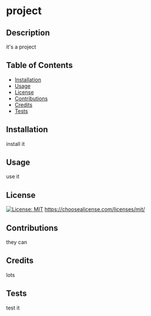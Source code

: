 
  # project
## Description
it's a project
## Table of Contents
- [Installation](#installation)
- [Usage](#usage)
- [License](#license)
- [Contributions](#contributions)
- [Credits](#credits)
- [Tests](#tests)
## Installation
install it
## Usage
use it
## License
[![License: MIT](https://img.shields.io/badge/License-MIT-yellow.svg)](https://opensource.org/licenses/MIT)
https://choosealicense.com/licenses/mit/
## Contributions
they can
## Credits
lots
## Tests
test it
